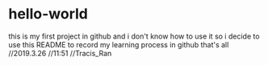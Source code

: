 # hello-world
this is my first project in github
and i don't know how to use it
so 
i decide to use this README to record my learning process in github
that's all
//2019.3.26 
//11:51
//Tracis_Ran

